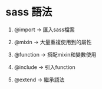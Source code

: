 # sass 語法

1. @import
   -> 匯入sass檔案

2. @mixin
   -> 大量重複使用到的屬性

3. @function
   -> 搭配mixin和變數使用
 
4. @include
   -> 引入function
   
5. @extend
   -> 繼承語法
